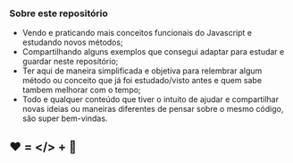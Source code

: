 ### Sobre este repositório

- Vendo e praticando mais conceitos funcionais do Javascript e estudando novos métodos;
- Compartilhando alguns exemplos que consegui adaptar para estudar e guardar neste repositório;
-  Ter aqui de maneira simplificada e objetiva para relembrar algum método ou conceito que já foi estudado/visto antes e quem sabe tambem melhorar com o tempo;
- Todo e qualquer conteúdo que tiver o intuito de ajudar e compartilhar novas ideias ou maneiras diferentes de pensar sobre o mesmo código, são super bem-vindas.

## :heart: = </> + :penguin:
